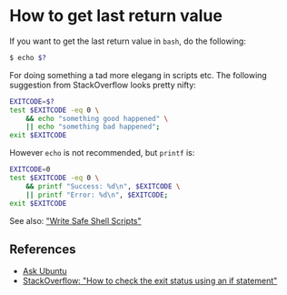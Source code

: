 # How to get last return value

If you want to get the last return value in `bash`, do the following:

```bash
$ echo $?
```

For doing something a tad more elegang in scripts etc. The following suggestion from StackOverflow looks pretty nifty:

```bash
EXITCODE=$?
test $EXITCODE -eq 0 \
    && echo "something good happened" \
    || echo "something bad happened";
exit $EXITCODE
```

However `echo` is not recommended, but `printf` is:

```bash
EXITCODE=0
test $EXITCODE -eq 0 \
    && printf "Success: %d\n", $EXITCODE \
    || printf "Error: %d\n", $EXITCODE;
exit $EXITCODE
```

See also: ["Write Safe Shell Scripts"](write_safe_shell_scripts.md)

## References

- [Ask Ubuntu](https://askubuntu.com/questions/324423/how-to-access-the-last-return-value-in-bash)
- [StackOverflow: "How to check the exit status using an if statement"](https://stackoverflow.com/questions/26675681/how-to-check-the-exit-status-using-an-if-statement)
